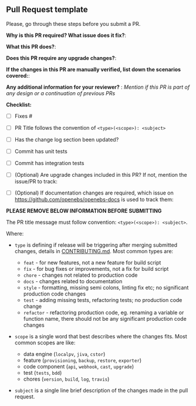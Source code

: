 ## Pull Request template

Please, go through these steps before you submit a PR.

**Why is this PR required? What issue does it fix?**:

**What this PR does?**:

**Does this PR require any upgrade changes?**:

**If the changes in this PR are manually verified, list down the scenarios covered:**:

**Any additional information for your reviewer?** : 
_Mention if this PR is part of any design or a continuation of previous PRs_


**Checklist:**
- [ ] Fixes #<issue number>
- [ ] PR Title follows the convention of  `<type>(<scope>): <subject>`
- [ ] Has the change log section been updated? 
- [ ] Commit has unit tests
- [ ] Commit has integration tests
- [ ] (Optional) Are upgrade changes included in this PR? If not, mention the issue/PR to track: 
- [ ] (Optional) If documentation changes are required, which issue on https://github.com/openebs/openebs-docs is used to track them: 


**PLEASE REMOVE BELOW INFORMATION BEFORE SUBMITTING**

The PR title message must follow convention:
   `<type>(<scope>): <subject>`.

Where: <br />
- `type` is defining if release will be triggering after merging submitted changes, details in [CONTRIBUTING.md](../CONTRIBUTING.md).
    Most common types are:
    - `feat`      - for new features, not a new feature for build script
    - `fix`       - for bug fixes or improvements, not a fix for build script
    - `chore`     - changes not related to production code
    - `docs`      - changes related to documentation
    - `style`     - formatting, missing semi colons, linting fix etc; no significant production code changes
    - `test`      - adding missing tests, refactoring tests; no production code change
    - `refactor`  - refactoring production code, eg. renaming a variable or function name, there should not be any significant production code changes

- `scope` is a single word that best describes where the changes fits. 
  Most common scopes are like:
    - data engine (`localpv`, `jiva`, `cstor`)
    - feature (`provisioning`, `backup`, `restore`, `exporter`)
    - code component (`api`, `webhook`, `cast`, `upgrade`)
    - test (`tests`, `bdd`)
    - chores (`version`, `build`, `log`, `travis`)

- `subject` is a single line brief description of the changes made in the pull request.